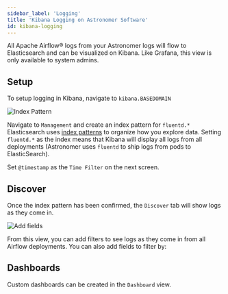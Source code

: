 ```yaml
---
sidebar_label: 'Logging'
title: 'Kibana Logging on Astronomer Software'
id: kibana-logging
---
```


All Apache Airflow® logs from your Astronomer logs will flow to Elasticsearch and can be visualized on Kibana. Like Grafana, this view is only available to system admins.

## Setup

To setup logging in Kibana, navigate to `kibana.BASEDOMAIN`

![Index Pattern](/img/software/index_pattern.png)


Navigate to `Management` and create an index pattern for `fluentd.*`
Elasticsearch uses [index patterns](https://www.elastic.co/guide/en/kibana/current/index-patterns.html) to organize how you explore data. Setting `fluentd.*` as the index means that Kibana will display all logs from all deployments (Astronomer uses `fluentd` to ship logs from pods to ElasticSearch).

Set `@timestamp` as the  `Time Filter` on the next screen.

## Discover

Once the index pattern has been confirmed, the `Discover` tab will show logs as they come in.

![Add fields](/img/software/add_fields.png)

From this view, you can add filters to see logs as they come in from all Airflow deployments. You can also add fields to filter by:


## Dashboards

Custom dashboards can be created in the `Dashboard` view.
